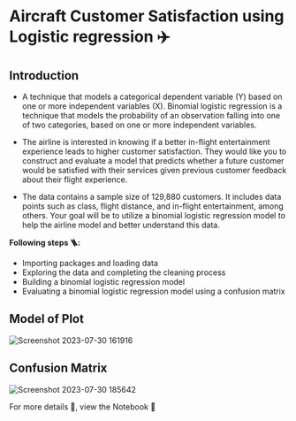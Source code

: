 # Aircraft Customer Satisfaction using Logistic regression ✈️

## Introduction

* A technique that models a categorical dependent variable (Y) based on one or more independent variables (X). Binomial logistic regression is a technique that models the probability of an observation falling into one of two categories, based on one or more independent variables.   

* The airline is interested in knowing if a better in-flight entertainment experience leads to higher customer satisfaction. They would like you to construct and evaluate a model that predicts whether a future customer would be satisfied with their services given previous customer feedback about their flight experience.

* The data contains a sample size of 129,880 customers. It includes data points such as class, flight distance, and in-flight entertainment, among others. Your goal will be to utilize a binomial logistic regression model to help the airline model and better understand this data. 

**Following steps 🪜:**

* Importing packages and loading data
* Exploring the data and completing the cleaning process
* Building a binomial logistic regression model 
* Evaluating a binomial logistic regression model using a confusion matrix

## Model of Plot

![Screenshot 2023-07-30 161916](https://github.com/sagarv2522/Logistic-Regression-Aircraft/assets/109810639/0de24897-eb58-4968-aadd-e1b64ee5e429)

## Confusion Matrix

![Screenshot 2023-07-30 185642](https://github.com/sagarv2522/Logistic-Regression-Aircraft/assets/109810639/47ed55be-0e02-42a8-b788-9ce11d72d75b)


For more details 🔗, view the Notebook 📓
